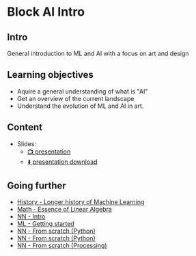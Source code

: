 # Block AI Intro

## Intro

General introduction to ML and AI with a focus on art and design

## Learning objectives

- Aquire a general understanding of what is "AI"
- Get an overview of the current landscape
- Understand the evolution of ML and AI in art.

## Content

- Slides:
  - [:tv: presentation](./slides/presentation/)
  - [:arrow_down: presentation download](./slides/presentation.pdf)

## Going further

- [History - Longer history of Machine Learning](http://www.andreykurenkov.com/writing/ai/a-brief-history-of-neural-nets-and-deep-learning/)
- [Math - Essence of Linear Algebra](https://www.3blue1brown.com/essence-of-linear-algebra)
- [NN - Intro](https://ujjwalkarn.me/2016/08/09/quick-intro-neural-networks/)
- [ML - Getting started](https://www.youtube.com/watch?v=I74ymkoNTnw)
- [NN - From scratch (Python)](https://iamtrask.github.io/2015/07/12/basic-python-network/)
- [NN - From scratch (Python)](https://towardsdatascience.com/how-to-build-your-own-neural-network-from-scratch-in-python-68998a08e4f6)
- [NN - From scratch (Processing)](https://medium.com/typeme/lets-code-a-neural-network-from-scratch-part-1-24f0a30d7d62)
